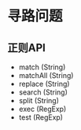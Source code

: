 # 寻路问题


## 正则API
- match (String)
- matchAll (String)
- replace (String)
- search (String)
- split (String)
- exec (RegExp)
- test (RegExp)

